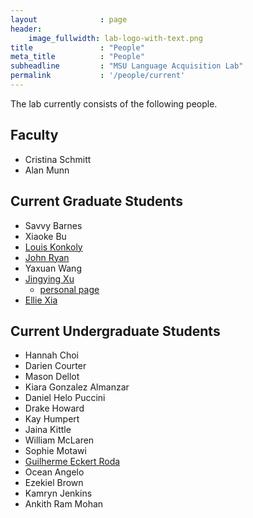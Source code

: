 ```yaml
---
layout              : page
header:
    image_fullwidth: lab-logo-with-text.png
title               : "People"
meta_title          : "People"
subheadline         : "MSU Language Acquisition Lab"
permalink           : '/people/current'
---
```


The lab currently consists of the following people.

## Faculty

- Cristina Schmitt
- Alan Munn

## Current Graduate Students

- Savvy Barnes
- Xiaoke Bu
- [Louis Konkoly](https://www.msuacquisition.org/research/agreement-and-coordinate-non-DP-subjects/)
- [John Ryan](https://www.msuacquisition.org/people/john_ryan)
- Yaxuan Wang
- [Jingying Xu](https://www.msuacquisition.org/people/jingying_xu)
  - [personal page](https://jingyingx.github.io/)
- [Ellie Xia](https://www.msuacquisition.org/people/ellie_xia)

## Current Undergraduate Students

 - Hannah Choi
 - Darien Courter
 - Mason Dellot
 - Kiara Gonzalez Almanzar
 - Daniel Helo Puccini
 - Drake Howard
 - Kay Humpert
 - Jaina Kittle
 - William McLaren
 - Sophie Motawi
 - [Guilherme Eckert Roda](https://www.msuacquisition.org/people/guiherme_roda)
 - Ocean Angelo
 - Ezekiel Brown
 - Kamryn Jenkins
 - Ankith Ram Mohan
 
